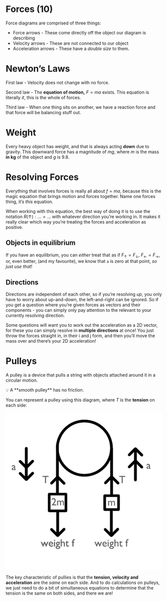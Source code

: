# Forces (10)

Force diagrams are comprised of three things:

- Force arrows - These come directly off the object our diagram is describing
- Velocity arrows - These are not connected to our object
- Acceleration arrows - These have a *double size* to them.

# Newton’s Laws

First law - Velocity does not change with no force.

Second law - The **equation of motion,** $F = ma$ exists. This equation is literally *it*, this is the whole of forces.

Third law - When one thing sits on another, we have a reaction force and that force will be balancing stuff out.

# Weight

Every heavy object has weight, and that is always acting **down** due to gravity. This downward force has a magnitude of $mg$, where $m$ is the mass **in kg** of the object and $g$ is $9.8$.

# Resolving Forces

Everything that involves forces is really all about $f=ma$, because this is the magic equation that brings motion and forces together. Name one forces thing, it’s *this* equation.

When working with this equation, the best way of doing it is to use the notation $R(\uparrow): ...=...$ with whatever direction you’re working in. It makes it really clear which way you’re treating the forces and acceleration as positive.

## Objects in equilibrium

If you have an equilibrium, you can *either* treat that as if $F_\uparrow = F_\downarrow$, $F_\leftarrow = F_\rightarrow$, or, even better, (and my favourite), we know that `a` is zero at that point, *so just use that*!

## Directions

Directions are independent of each other, so if you’re resolving *up*, you only have to worry about up-and-down, the left-and-right can be ignored. So if you get a question where you’re given forces as vectors and their components - you can simply only pay attention to the relevant to your currently resolving direction.

Some questions will want you to work out the acceleration as a 2D vector, for these you can simply resolve in **multiple directions** at once! You just throw the forces straight in, in their i and j form, and then you’ll move the mass over and there’s your 2D acceleration!

# Pulleys

A pulley is a device that pulls a string with objects attached around it in a circular motion. 

<aside>
💡 A **smooth pulley** has no friction.

</aside>

You can represent a pulley using this diagram, where *T* is the **tension** on each side:

![Pulley.png](Forces%20(10)%2027e35241413c4fd5a7bff1159dd72ff3/Pulley.png)

The key characteristic of pullies is that the **tension, velocity and acceleration** are the *same* on each side. And to do calculations on pulleys, we just need to do a bit of simultaneous equations to determine that the tension is the same on both sides, and there we are!